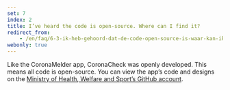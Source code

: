 ```yaml
---
set: 7
index: 2
title: I’ve heard the code is open-source. Where can I find it?
redirect_from:
    - /en/faq/6-3-ik-heb-gehoord-dat-de-code-open-source-is-waar-kan-ik-die-vinden
webonly: true
---
```

Like the CoronaMelder app, CoronaCheck was openly developed. This means all code is open-source. You can view the app’s code and designs on the [Ministry of Health, Welfare and Sport’s GitHub account](https://github.com/minvws). 
